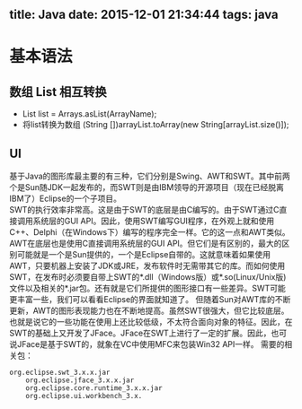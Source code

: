title: Java
date: 2015-12-01 21:34:44
tags: java
---

# 基本语法
## 数组 List 相互转换

* List list = Arrays.asList(ArrayName);
* 将list转换为数组
  (String [])arrayList.toArray(new String[arrayList.size()]);

## UI
基于Java的图形库最主要的有三种，它们分别是Swing、AWT和SWT。其中前两个是Sun随JDK一起发布的，而SWT则是由IBM领导的开源项目（现在已经脱离IBM了）Eclipse的一个子项目。  
SWT的执行效率非常高。这是由于SWT的底层是由C编写的。由于SWT通过C直接调用系统层的GUI API。因此，使用SWT编写GUI程序，在外观上就和使用C++、Delphi（在Windows下）编写的程序完全一样。它的这一点和AWT类似。  
AWT在底层也是使用C直接调用系统层的GUI API。但它们是有区别的，最大的区别可能就是一个是Sun提供的，一个是Eclipse自带的。这就意味着如果使用AWT，只要机器上安装了JDK或JRE，发布软件时无需带其它的库。而如何使用SWT，在发布时必须要自带上SWT的*.dll（Windows版）或*.so(Linux/Unix版)文件以及相关的*.jar包。还有就是它们所提供的图形接口有一些差异。SWT可能更丰富一些，我们可以看看Eclipse的界面就知道了。  但随着Sun对AWT库的不断更新，AWT的图形表现能力也在不断地提高。虽然SWT很强大，但它比较底层。也就是说它的一些功能在使用上还比较低级，不太符合面向对象的特征。因此，在SWT的基础上又开发了JFace。JFace在SWT上进行了一定的扩展。因此，也可说JFace是基于SWT的，就象在VC中使用MFC来包装Win32 API一样。
需要的相关包：

    org.eclipse.swt_3.x.x.jar
        org.eclipse.jface_3.x.x.jar
        org.eclipse.core.runtime_3.x.x.jar
        org.eclipse.ui.workbench_3.x.
